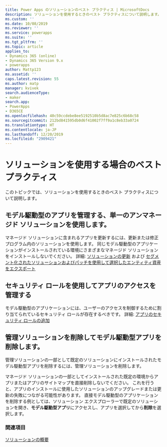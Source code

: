 ```yaml
---
title: Power Apps のソリューションのベスト プラクティス | MicrosoftDocs
description: ソリューションを使用するときのベスト プラクティスについて説明します。
ms.custom: ''
ms.date: 10/08/2019
ms.reviewer: ''
ms.service: powerapps
ms.suite: ''
ms.tgt_pltfrm: ''
ms.topic: article
applies_to:
- Dynamics 365 (online)
- Dynamics 365 Version 9.x
- powerapps
author: Mattp123
ms.assetid: ''
caps.latest.revision: 55
ms.author: matp
manager: kvivek
search.audienceType:
- maker
search.app:
- PowerApps
- D365CE
ms.openlocfilehash: 40c59ccdebe8ee5192510b5d8ac7e825c6b68c58
ms.sourcegitcommit: 212bd841595db0d6f41002f7ff9a1c8eb33a0724
ms.translationtype: HT
ms.contentlocale: ja-JP
ms.lasthandoff: 12/20/2019
ms.locfileid: "2909421"
---
```

# <a name="best-practices-when-working-with-solutions"></a>ソリューションを使用する場合のベスト プラクティス 
このトピックでは、ソリューションを使用するときのベスト プラクティスについて説明します。 


## <a name="use-a-single-managed-solution-to-manage-a-model-driven-app"></a>モデル駆動型のアプリを管理する、単一のアンマネージド ソリューションを使用します。 
マネージド ソリューションに含まれるアプリを更新するには、更新または修正プログラム内のソリューションを使用します。 同じモデル駆動型のアプリケーションがインストールされている環境にさまざまなマネージド ソリューションをインストールしないでください。 詳細: [ソリューションの更新](update-solutions.md) および [セグメント化されたソリューションおよびパッチを使用して選択したエンティティ資産をエクスポート](use-segmented-solutions-patches-simplify-updates.md) 


## <a name="use-security-roles-to-manage-app-access"></a>セキュリティ ロールを使用してアプリのアクセスを管理する
モデル駆動型のアプリケーションには、ユーザーのアクセスを制御するために割り当てられているセキュリティ ロールが存在するべきです。 詳細: [アプリのセキュリティ ロールの追加](../model-driven-apps/share-model-driven-app.md#add-security-roles-to-the-app) 

## <a name="delete-the-managed-solution-to-delete-a-model-driven-app"></a>管理ソリューションを削除してモデル駆動型アプリを削除します。 
管理ソリューションの一部として既定のソリューションにインストールされたモデル駆動型アプリを削除するには、管理ソリューションを削除します。 

マネージド ソリューションの一部としてインストールされた既定の環境からアプリまたはアプリのサイトマップを直接削除しないでください。 これを行うと、アプリのインストールに使用したソリューションのアップグレードまたは更新の失敗につながる可能性があります。 直接モデル駆動型のアプリケーションを削除する例としては、ソリューション エクスプローラーで既定のソリューションを開き、**モデル駆動型アプリ**にアクセスし、アプリを選択してから**削除**を選択します。

### <a name="see-also"></a>関連項目
[ソリューションの概要](solutions-overview.md)
